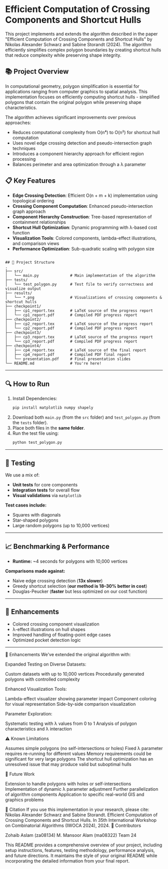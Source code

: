 # Efficient Computation of Crossing Components and Shortcut Hulls

This project implements and extends the algorithm described in the paper "Efficient Computation of Crossing Components and Shortcut Hulls" by Nikolas Alexander Schwarz and Sabine Storandt (2024). The algorithm efficiently simplifies complex polygon boundaries by creating shortcut hulls that reduce complexity while preserving shape integrity.

## 📚 Project Overview

In computational geometry, polygon simplification is essential for applications ranging from computer graphics to spatial analysis. This implementation focuses on efficiently computing shortcut hulls - simplified polygons that contain the original polygon while preserving shape characteristics.

The algorithm achieves significant improvements over previous approaches:
- Reduces computational complexity from O(n⁴) to O(n²) for shortcut hull computation
- Uses novel edge crossing detection and pseudo-intersection graph techniques
- Introduces a component hierarchy approach for efficient region processing
- Balances perimeter and area optimization through a λ parameter

## 📋 Key Features

- **Edge Crossing Detection**: Efficient O(n + m + k) implementation using topological ordering
- **Crossing Component Computation**: Enhanced pseudo-intersection graph approach
- **Component Hierarchy Construction**: Tree-based representation of containment relationships
- **Shortcut Hull Optimization**: Dynamic programming with λ-based cost function
- **Visualization Tools**: Colored components, lambda-effect illustrations, and comparison views
- **Performance Optimization**: Sub-quadratic scaling with polygon size

```

## 📁 Project Structure
.
├── src/ 
│   └── main.py              # Main implementation of the algorithm
├── tests/
│   └── test_polygon.py      # Test file to verify correctness and visualize output
├── results/
│   └── *.png                # Visualizations of crossing components & shortcut hulls
├── checkpoint1/
│   ├── cp1_report.tex       # LaTeX source of the progress report
│   └── cp1_report.pdf       # Compiled PDF progress report
├── checkpoint2/
│   ├── cp2_report.tex       # LaTeX source of the progress report
│   └── cp2_report.pdf       # Compiled PDF progress report
├── checkpoint3/
│   ├── cp3_report.tex       # LaTeX source of the progress report
│   └── cp3_report.pdf       # Compiled PDF progress report
├── checkpoint4/
│   ├── cp4_report.tex       # LaTeX source of the final report
│   ├── cp4_report.pdf       # Compiled PDF final report
│   └── presentation.pdf     # Final presentation slides
└── README.md                # You're here!

```

---

## 🔍 How to Run

1. Install Dependencies:
   ```bash
   pip install matplotlib numpy shapely
2. Download both `main.py` (from the `src` folder) and `test_polygon.py` (from the `tests` folder).
3. Place both files in the **same folder**.
4. Run the test file using:
   ```bash
   python test_polygon.py

---

## 🧪 Testing

We use a mix of:

- **Unit tests** for core components  
- **Integration tests** for overall flow  
- **Visual validations** via `matplotlib`  

**Test cases include:**

- Squares with diagonals  
- Star-shaped polygons  
- Large random polygons (up to 10,000 vertices)  

---

## 📈 Benchmarking & Performance

- **Runtime:** ~4 seconds for polygons with 10,000 vertices  

**Comparisons made against:**

- Naive edge crossing detection (**13x slower**)  
- Greedy shortcut selection (**our method is 18–30% better in cost**)  
- Douglas-Peucker (**faster** but less optimized on our cost function)  

---

## 🚀 Enhancements

- Colored crossing component visualization  
- λ-effect illustrations on hull shapes  
- Improved handling of floating-point edge cases  
- Optimized pocket detection logic  

---


🔧 Enhancements
We've extended the original algorithm with:

Expanded Testing on Diverse Datasets:

Custom datasets with up to 10,000 vertices
Procedurally generated polygons with controlled complexity


Enhanced Visualization Tools:

Lambda-effect visualizer showing parameter impact
Component coloring for visual representation
Side-by-side comparison visualization


Parameter Exploration:

Systematic testing with λ values from 0 to 1
Analysis of polygon characteristics and λ interaction



⚠️ Known Limitations

Assumes simple polygons (no self-intersections or holes)
Fixed λ parameter requires re-running for different values
Memory requirements could be significant for very large polygons
The shortcut hull optimization has an unresolved issue that may produce valid but suboptimal hulls

🔮 Future Work

Extension to handle polygons with holes or self-intersections
Implementation of dynamic λ parameter adjustment
Further parallelization of algorithm components
Application to specific real-world GIS and graphics problems

📝 Citation
If you use this implementation in your research, please cite:
Nikolas Alexander Schwarz and Sabine Storandt. Efficient Computation of Crossing Components and Shortcut Hulls. 
In 35th International Workshop on Combinatorial Algorithms (IWOCA 2024), 2024.
👥 Contributors

Zohaib Aslam (za08134)
M. Mansoor Alam (ma08322)
Team 24


This README provides a comprehensive overview of your project, including setup instructions, features, testing methodology, performance analysis, and future directions. It maintains the style of your original README while incorporating the detailed information from your final report.
